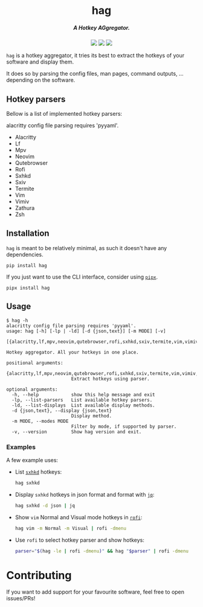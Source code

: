 <h1 align="center">hag</h1>
<h5 align="center">A Hotkey AGgregator.</h5>
<p align="center">
  <a href="https://pypi.org/project/hag/"><img src="https://img.shields.io/pypi/v/hag"></a>
  <a href="./LICENSE.md"><img src="https://img.shields.io/badge/license-MIT-blue.svg"></a>
  <img src="https://img.shields.io/badge/platform-linux-informational">
</p>

`hag` is a hotkey aggregator, it tries its best to extract the hotkeys of your software and display them.

It does so by parsing the config files, man pages, command outputs, ... depending on the software.

## Hotkey parsers

Bellow is a list of implemented hotkey parsers:

<!-- parsers start -->

alacritty config file parsing requires 'pyyaml'.
- Alacritty
- Lf
- Mpv
- Neovim
- Qutebrowser
- Rofi
- Sxhkd
- Sxiv
- Termite
- Vim
- Vimiv
- Zathura
- Zsh

<!-- parsers end -->

## Installation

`hag` is meant to be relatively minimal, as such it doesn't have any dependencies.

```
pip install hag
```

If you just want to use the CLI interface, consider using [`pipx`](https://github.com/pypa/pipx).

```
pipx install hag
```

## Usage

<!-- help start -->

```
$ hag -h
alacritty config file parsing requires 'pyyaml'.
usage: hag [-h] [-lp | -ld] [-d {json,text}] [-m MODE] [-v]
           [{alacritty,lf,mpv,neovim,qutebrowser,rofi,sxhkd,sxiv,termite,vim,vimiv,zathura,zsh}]

Hotkey aggregator. All your hotkeys in one place.

positional arguments:
  {alacritty,lf,mpv,neovim,qutebrowser,rofi,sxhkd,sxiv,termite,vim,vimiv,zathura,zsh}
                        Extract hotkeys using parser.

optional arguments:
  -h, --help            show this help message and exit
  -lp, --list-parsers   List available hotkey parsers.
  -ld, --list-displays  List available display methods.
  -d {json,text}, --display {json,text}
                        Display method.
  -m MODE, --modes MODE
                        Filter by mode, if supported by parser.
  -v, --version         Show hag version and exit.
```

<!-- help end -->

### Examples

A few example uses:

- List [`sxhkd`](https://github.com/baskerville/sxhkd) hotkeys:
  ```sh
  hag sxhkd
  ```
- Display `sxhkd` hotkeys in json format and format with [`jq`](https://github.com/stedolan/jq):
  ```sh
  hag sxhkd -d json | jq
  ```
- Show `vim` Normal and Visual mode hotkeys in [`rofi`](https://github.com/davatorium/rofi):
  ```sh
  hag vim -m Normal -m Visual | rofi -dmenu
  ```
- Use `rofi` to select hotkey parser and show hotkeys:
  ```sh
  parser="$(hag -le | rofi -dmenu)" && hag "$parser" | rofi -dmenu
  ```

# Contributing

If you want to add support for your favourite software, feel free to open issues/PRs!
